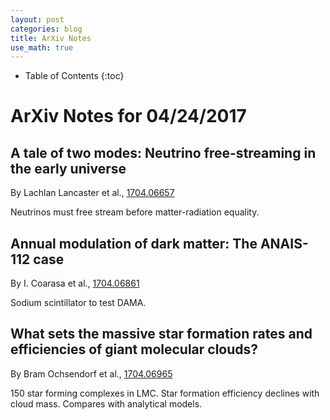 ```yaml
---
layout: post
categories: blog
title: ArXiv Notes
use_math: true
---
```


* Table of Contents
{:toc}


# ArXiv Notes for 04/24/2017


## A tale of two modes: Neutrino free-streaming in the early universe


By Lachlan Lancaster et al., [1704.06657](https://arxiv.org/abs/1704.06657)

Neutrinos must free stream before matter-radiation equality.



## Annual modulation of dark matter: The ANAIS-112 case


By I. Coarasa et al., [1704.06861](https://arxiv.org/abs/1704.06861)

Sodium scintillator to test DAMA.

## What sets the massive star formation rates and efficiencies of giant molecular clouds?

By Bram Ochsendorf et al., [1704.06965](https://arxiv.org/abs/1704.06965)

150 star forming complexes in LMC. Star formation efficiency declines
with cloud mass. Compares with analytical models.
